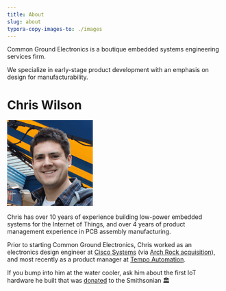 ```yaml
---
title: About
slug: about
typora-copy-images-to: ./images
---
```


Common Ground Electronics is a boutique embedded systems engineering services firm.

We specialize in early-stage product development with an emphasis on design for manufacturability.

# Chris Wilson

![chris_200](images/chris_200.png)

Chris has over 10 years of experience building low-power embedded systems for the Internet of Things, and over 4 years of product management experience in PCB assembly manufacturing.

Prior to starting Common Ground Electronics, Chris worked as an electronics design engineer at [Cisco Systems](https://www.cisco.com/) (via [Arch Rock acquisition](https://www.cisco.com/c/en/us/about/corporate-strategy-office/acquisitions/arch-rock.html)), and most recently as a product manager at [Tempo Automation](https://tempoautomation.com/).

If you bump into him at the water cooler, ask him about the first IoT hardware he built that was [donated](https://www.si.edu/object/arch-rock-phynet-wireless-sensor-network%253Anmah_1822657) to the Smithsonian 🏛️

